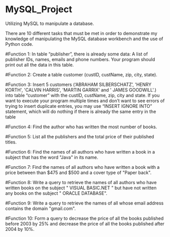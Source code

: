 # MySQL_Project
Utilizing MySQL to manipulate a database.

There are 10 different tasks that must be met in order to demonstrate my knowledge of manipulating the MySQL database workbench and the use of Python code.

#Function 1: In table “publisher”, there is already some data: A list of publisher IDs, names,
emails and phone numbers. Your program should print out all the data in this table.
        
#Function 2: Create a table customer (custID, custName, zip, city, state).

#Function 3: Insert 5 customers (‘ABRAHAM SILBERSCHATZ’, 'HENRY KORTH',
'CALVIN HARRIS', 'MARTIN GARRIX' and ' JAMES GOODWILL'.) into table
“customer” with the custID, custName, zip, city and state. If you want to execute your
program multiple times and don’t want to see errors of trying to insert duplicate entries,
you may use “INSERT IGNORE INTO” statement, which will do nothing if there is
already the same entry in the table

#Function 4: Find the author who has written the most number of books.

#Function 5: List all the publishers and the total price of their published titles.

#Function 6: Find the names of all authors who have written a book in a subject that has the
word "Java" in its name.

#Function 7: Find the names of all authors who have written a book with a price between
than $475 and $500 and a cover type of "Paper back".

#Function 8: Write a query to retrieve the names of all authors who have written books on
the subject " VISUAL BASIC.NET " but have not written any books on the subject "
ORACLE DATABASE".

#Function 9: Write a query to retrieve the names of all whose email address contains the
domain "gmail.com".

#Function 10: Form a query to decrease the price of all the books published before 2003 by
25% and decrease the price of all the books published after 2004 by 10%.
